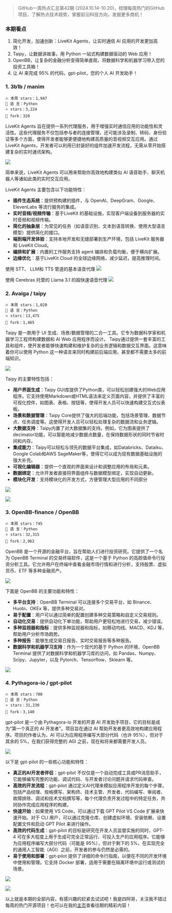 
> GitHub一周热点汇总第42期 (2024.10.14-10.20)，梳理每周热门的GitHub项目，了解热点技术趋势，掌握前沿科技方向，发掘更多商机！

### 本期看点
1. 简化开发，加速创新：LiveKit Agents，让实时通信 AI 应用的开发更加高效！
2. Taipy，让数据讲故事，用 Python 一站式构建数据驱动的 Web 应用！
3. OpenBB，让复杂的金融分析变得简单直观，将数据科学和机器学习带入您的投资工具箱！
4. 让 AI 来完成 95% 的代码，gpt-pilot，您的个人 AI 开发助手！


### 1. 3b1b / manim

```text
🔥 本周 stars：1,947
🔨 语 言：Python
⭐ stars：3,224
🍴 fork：320
```

LiveKit Agents 旨在提供一系列代理服务，用于增强实时通信应用的功能性和灵活性。这些代理服务不仅包括参与者的连接管理，还可能涉及录制、转码、身份验证等多个方面，使得开发者能够更便捷地构建高质量的音视频交互应用。通过LiveKit Agents，开发者可以利用已封装好的组件加速开发流程，无需从零开始搭建复杂的实时通讯架构。

![](../../attachments/GitHub一周热点汇总第41期-agents00.png)

简单来说，LiveKit Agents 可以用来帮助你高效地构建类似 AI 语音助手、聊天机器人等诸如此类的实时交互应用。

LiveKit Agents 主要包含以下功能特性：
- **插件生态系统**：提供预构建的插件，与 OpenAI、DeepGram、Google、ElevenLabs 等流行服务的集成。
- **实时音频/视频传输**：基于LiveKit 的基础设施，实现客户端设备到服务器的实时音频和视频传输。
- **简化的抽象层**：为常见的任务（如语音识别、文本到语音转换、使用大型语言模型）提供简化的接口。
- **端到端开发体验**：支持本地开发和无缝部署到生产环境，包括 LiveKit 服务器和 LiveKit Cloud。
- **编排和扩展**：内置的工作服务支持 agent 编排和负载均衡，便于横向扩展。
- **边缘优化**：基于LiveKit Cloud 的全球边缘网络，减少延迟，提高推理时间。

使用 STT、 LLM和 TTS 管道的基本语音代理
![](../../attachments/GitHub一周热点汇总第41期-agents02.png)

使用 Cerebras 托管的 Llama 3.1 的超快速语音代理
![](../../attachments/GitHub一周热点汇总第41期-agents03.png)


### 2. Avaiga / taipy

```text
🔥 本周 stars：1,020
🔨 语 言：Python
⭐ stars：13,475 
🍴 fork：1,465
```

Taipy 是一款用于 UI 生成、场景/数据管理的二合一工具。它专为数据科学家和机器学习工程师构建数据和 AI Web 应用程序而设计。
Taipy通过提供一套丰富的工具和组件，使开发者能够快速构建和维护复杂的业务逻辑和数据交互界面。这意味着你可以使用 Python 这一种语言来同时构建前后端应用，甚至都不需要太多的前端知识。

![](../../attachments/GitHub一周热点汇总第41期-taipy00.png)

Taipy 的主要特性包括：
- **用户界面生成**：Taipy GUI库提供了Python类，可以轻松创建强大的Web应用程序。它支持使用Markdown或HTML语法来定义页面内容，并提供了丰富的可视化控件，如图表、表格、按钮等，使得开发人员可以快速构建交互式仪表板。
- **场景和数据管理**：Taipy Core提供了强大的后端功能，包括场景管理、数据节点、任务调度等。这使得开发人员可以轻松处理复杂的数据流和业务逻辑。
- **大数据支持**：Taipy内置了对大数据集的支持。例如，它为图表提供了decimator功能，可以智能地减少数据点数量，在保持数据形状的同时节省时间和内存。
- **集成能力**：Taipy可以轻松与领先的数据平台集成，如Databricks、Dataiku、Google Colab和AWS SageMaker等，使得它可以成为现有数据基础设施的强大补充。
- **可视化编辑器**：提供一个直观的界面来设计和调整应用的布局和元素。
- **数据绑定**：允许开发者直接将界面组件与数据模型绑定，实现自动更新。
- **模块化开发**：支持模块化的开发方式，方便管理大型应用的不同部分

![](../../attachments/GitHub一周热点汇总第41期-taipy01.png)

![](../../attachments/GitHub一周热点汇总第41期-taipy02.png)


### 3. OpenBB-finance / OpenBB

```text
🔥 本周 stars：745
🔨 语 言：Python
⭐ stars：32,315
🍴 fork：2,962
```

OpenBB 是一个开源的金融平台，旨在帮助人们进行投资研究。它提供了一个名为 OpenBB Terminal 的交易终端软件，这是一个基于 Python 的高颜值命令行投资分析工具。它允许用户在终端中查看金融市场行情和进行分析，支持股票、虚拟货币、ETF 等多种金融资产。

![](../../attachments/GitHub一周热点汇总第41期-openbb00.png)

下面是 OpenBB 的主要功能和特性：
- **多平台支持**：OpenBB Terminal 可以连接多个交易平台，如 Binance、Huobi、OKEx 等，提供多种交易对。
- **易于配置**：用户可以通过简单的配置创建多种交易策略和自定义交易规则。
- **自动化交易**：提供自动化下单功能，帮助用户更轻松地进行交易，减少错误。
- **多种监视器和指标**：提供多种监视器和指标，如移动均线、MACD、KDJ 等，帮助用户分析市场趋势。
- **多种报告**：能够生成交易日报告、实时交易报告等多种报告。
- **数据科学和机器学习支持**：作为一个现代的基于 Python 的环境，OpenBB Terminal 提供了对数据科学和机器学习库的访问，如 Pandas、Numpy、Scipy、Jupyter，以及 Pytorch、Tensorflow、Sklearn 等。

![](../../attachments/GitHub一周热点汇总第41期-openbb01.png)


### 4. Pythagora-io / gpt-pilot

```text
🔥 本周 stars：700
🔨 语 言：Python
⭐ stars：31,230
🍴 fork：3,140
```

gpt-pilot 是一个由 Pythagora-io 开发的开源 AI 开发助手项目，它的目标是成为“第一个真正的 AI 开发者”。项目旨在通过 AI 帮助开发者更高效地构建应用程序。项目的作者认为，AI 可以为应用程序编写大部分代码（也许 95%），但对于其余的 5%，在我们获得完整的 AGI 之前，现在和将来都需要开发人员。

![](../../attachments/GitHub一周热点汇总第41期-gpt-pilot00.png)

以下是 gpt-pilot 的一些核心功能和特性：
- **真正的AI开发者伴侣**：gpt-pilot 不仅仅是一个自动完成工具或PR消息助手，它能够编写完整的功能、调试代码、与开发者讨论问题并请求代码审查。
- **高效的开发流程**：gpt-pilot 通过定义AI代理来模拟应用程序开发的每个步骤，包括产品经理、规格撰写、架构师、技术主管、开发者、代码编写、审阅者、故障排除、调试和技术文档撰写等，每个代理负责开发过程中的特定任务，共同协作完成应用程序的构建。
- **快速开始**：如果使用 VS Code，可以通过下载 GPT Pilot VS Code 扩展来快速开始。对于 CLI 用户，可以通过克隆仓库、创建虚拟环境、安装依赖、设置配置文件和启动 GPT Pilot 来进行操作。
- **高效的代码生成**：gpt-pilot 的目标是研究在开发人员监督实施的同时，GPT-4 可在多大程度上用于生成可完全正常运行、可投入生产的应用程序。它能够为应用程序编写大部分代码（可能是 95%），但对于剩下的 5%，在实现完全的通用人工智能（AGI）之前，开发者的参与仍然是必需的。
- **易于使用和部署**：gpt-pilot 提供了详细的命令行指南，以便在不同的开发环境中使用和管理。它支持 Docker 部署，适用于需要在隔离环境中运行或测试的场景。

![](../../attachments/GitHub一周热点汇总第41期-gptpilot01.png)

![](../../attachments/GitHub一周热点汇总第41期-gptpilot02.png)


以上就是本期的全部内容，有感兴趣的赶紧去试试吧！我是四阿哥，关注我不错过每周的热门开源项目！也可以在我的[主页](https://siage.netlify.app/)查看往期的精彩内容！


